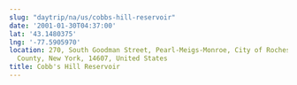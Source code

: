 ```yaml
---
slug: "daytrip/na/us/cobbs-hill-reservoir"
date: '2001-01-30T04:37:00'
lat: '43.1480375'
lng: '-77.5905970'
location: 270, South Goodman Street, Pearl-Meigs-Monroe, City of Rochester, Monroe
  County, New York, 14607, United States
title: Cobb's Hill Reservoir
---
```



